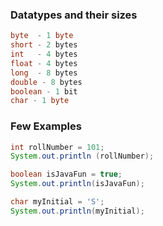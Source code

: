 ### Datatypes and their sizes
```java
byte  - 1 byte
short - 2 bytes
int   - 4 bytes
float - 4 bytes
long  - 8 bytes
double - 8 bytes
boolean - 1 bit
char - 1 byte
```

### Few Examples
```java
int rollNumber = 101;
System.out.println (rollNumber);

boolean isJavaFun = true;
System.out.println(isJavaFun);

char myInitial = 'S';
System.out.println(myInitial);
```
